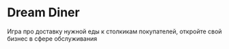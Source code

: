# Dream Diner
 Игра про доставку нужной еды к столкикам покупателей, откройте свой бизнес в сфере обслуживания

